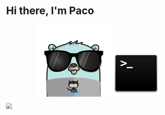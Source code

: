 # Hi there, I'm Paco
<p align="center">
  <img src="https://raw.githubusercontent.com/fgarcia-code/fgarcia-code/master/images/gopher.png" width="200" height="200" />
  <img  src="https://raw.githubusercontent.com/fgarcia-code/fgarcia-code/master/images/bash.png" width="130" height="130" />
</p>

![](https://github4life.herokuapp.com/ethomson.gif)
